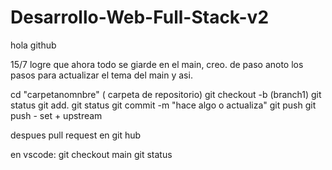 # Desarrollo-Web-Full-Stack-v2

hola github

15/7 logre que ahora todo se giarde en el main, creo. de paso anoto los pasos para actualizar el tema del main y asi.

cd "carpetanomnbre" ( carpeta de repositorio)
git checkout -b (branch1)
git status
git add.
git status
git commit -m "hace algo o actualiza"
git push
git push - set + upstream

despues pull request en git hub

en vscode:
git checkout main
git status
